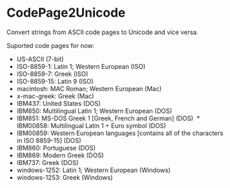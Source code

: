 ﻿# CodePage2Unicode
Convert strings from ASCII code pages to Unicode and vice versa.

Suported code pages for now:
  * US-ASCII (7-bit)
  * ISO-8859-1: Latin 1; Western European (ISO)
  * ISO-8859-7: Greek (ISO)
  * ISO-8859-15: Latin 9 (ISO)
  * macintosh: MAC Roman; Western European (Mac)
  * x-mac-greek: Greek (Mac)
  * IBM437: United States (DOS)
  * IBM850: Multilingual Latin 1; Western European (DOS)
  * IBM851: MS-DOS Greek 1 [Greek, French and German] (DOS)
  * IBM00858: Multilingual Latin 1 + Euro symbol (DOS)
  * IBM00859: Western European languages [contains all of the characters in ISO 8859-15] (DOS)
  * IBM860: Portuguese (DOS)
  * IBM869: Modern Greek (DOS)
  * IBM737: Greek (DOS)
  * windows-1252: Latin 1; Western European (Windows)
  * windows-1253: Greek (Windows)
